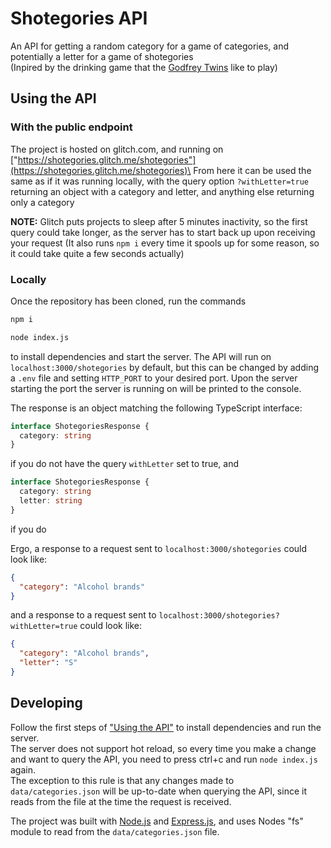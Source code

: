 # Shotegories API
An API for getting a random category for a game of categories, and potentially a letter for a game of shotegories\
(Inpired by the drinking game that the [Godfrey Twins](https://www.youtube.com/@godfreytwins) like to play)

## Using the API
### With the public endpoint
The project is hosted on glitch.com, and running on ["https://shotegories.glitch.me/shotegories"](https://shotegories.glitch.me/shotegories)\
From here it can be used the same as if it was running locally, with the query option ```?withLetter=true``` returning an object with a category and letter, and anything else returning only a category

**NOTE:** Glitch puts projects to sleep after 5 minutes inactivity, so the first query could take longer, as the server has to start back up upon receiving your request (It also runs ```npm i``` every time it spools up for some reason, so it could take quite a few seconds actually)

### Locally
Once the repository has been cloned, run the commands
```bash
npm i

node index.js
```
to install dependencies and start the server. The API will run on ```localhost:3000/shotegories``` by default, but this can be changed by adding a ```.env``` file and setting ```HTTP_PORT``` to your desired port. Upon the server starting the port the server is running on will be printed to the console.

The response is an object matching the following TypeScript interface:
```ts
interface ShotegoriesResponse {
  category: string
}
```
if you do not have the query ```withLetter``` set to true, and
```ts
interface ShotegoriesResponse {
  category: string
  letter: string
}
```
if you do

Ergo, a response to a request sent to ```localhost:3000/shotegories``` could look like:
```json
{
  "category": "Alcohol brands"
}
```
and a response to a request sent to ```localhost:3000/shotegories?withLetter=true``` could look like:
```json
{
  "category": "Alcohol brands",
  "letter": "S"
}
```

## Developing
Follow the first steps of ["Using the API"](#using-the-api) to install dependencies and run the server.\
The server does not support hot reload, so every time you make a change and want to query the API, you need to press ctrl+c and run ```node index.js``` again.\
The exception to this rule is that any changes made to ```data/categories.json``` will be up-to-date when querying the API, since it reads from the file at the time the request is received.

The project was built with [Node.js](https://nodejs.org) and [Express.js](https://expressjs.com/), and uses Nodes "fs" module to read from the ```data/categories.json``` file.
